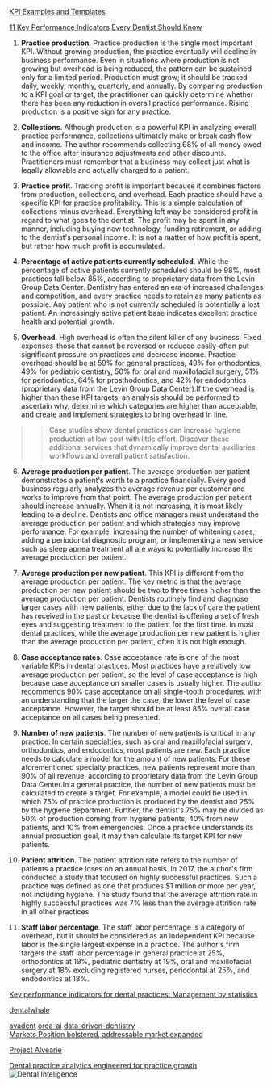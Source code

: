 [KPI Examples and Templates](https://www.klipfolio.com/resources/kpi-examples)


[11 Key Performance Indicators Every Dentist Should Know](https://www.aegisdentalnetwork.com/cced/2019/01/11-key-performance-indicators-every-dentist-should-know)

1. **Practice production**. Practice production is the single most important KPI. Without growing production, the practice eventually will decline in business performance. Even in situations where production is not growing but overhead is being reduced, the pattern can be sustained only for a limited period. Production must grow; it should be tracked daily, weekly, monthly, quarterly, and annually. By comparing production to a KPI goal or target, the practitioner can quickly determine whether there has been any reduction in overall practice performance. Rising production is a positive sign for any practice.

2. **Collections**. Although production is a powerful KPI in analyzing overall practice performance, collections ultimately make or break cash flow and income. The author recommends collecting 98% of all money owed to the office after insurance adjustments and other discounts. Practitioners must remember that a business may collect just what is legally allowable and actually charged to a patient.

3. **Practice profit**. Tracking profit is important because it combines factors from production, collections, and overhead. Each practice should have a specific KPI for practice profitability. This is a simple calculation of collections minus overhead. Everything left may be considered profit in regard to what goes to the dentist. The profit may be spent in any manner, including buying new technology, funding retirement, or adding to the dentist's personal income. It is not a matter of how profit is spent, but rather how much profit is accumulated.

4. **Percentage of active patients currently scheduled**. While the percentage of active patients currently scheduled should be 98%, most practices fall below 85%, according to proprietary data from the Levin Group Data Center. Dentistry has entered an era of increased challenges and competition, and every practice needs to retain as many patients as possible. Any patient who is not currently scheduled is potentially a lost patient. An increasingly active patient base indicates excellent practice health and potential growth.

5. **Overhead**. High overhead is often the silent killer of any business. Fixed expenses-those that cannot be reversed or reduced easily-often put significant pressure on practices and decrease income. Practice overhead should be at 59% for general practices, 49% for orthodontics, 49% for pediatric dentistry, 50% for oral and maxillofacial surgery, 51% for periodontics, 64% for prosthodontics, and 42% for endodontics (proprietary data from the Levin Group Data Center).If the overhead is higher than these KPI targets, an analysis should be performed to ascertain why, determine which categories are higher than acceptable, and create and implement strategies to bring overhead in line.

>>Case studies show dental practices can increase hygiene production at low cost with little effort. Discover these additional services that dynamically improve dental auxiliaries workflows and overall patient satisfaction.

6. **Average production per patient**. The average production per patient demonstrates a patient's worth to a practice financially. Every good business regularly analyzes the average revenue per customer and works to improve from that point. The average production per patient should increase annually. When it is not increasing, it is most likely leading to a decline. Dentists and office managers must understand the average production per patient and which strategies may improve performance. For example, increasing the number of whitening cases, adding a periodontal diagnostic program, or implementing a new service such as sleep apnea treatment all are ways to potentially increase the average production per patient.

7. **Average production per new patient**. This KPI is different from the average production per patient. The key metric is that the average production per new patient should be two to three times higher than the average production per patient. Dentists routinely find and diagnose larger cases with new patients, either due to the lack of care the patient has received in the past or because the dentist is offering a set of fresh eyes and suggesting treatment to the patient for the first time. In most dental practices, while the average production per new patient is higher than the average production per patient, often it is not high enough.

8. **Case acceptance rates**. Case acceptance rate is one of the most variable KPIs in dental practices. Most practices have a relatively low average production per patient, so the level of case acceptance is high because case acceptance on smaller cases is usually higher. The author recommends 90% case acceptance on all single-tooth procedures, with an understanding that the larger the case, the lower the level of case acceptance. However, the target should be at least 85% overall case acceptance on all cases being presented.

9. **Number of new patients**. The number of new patients is critical in any practice. In certain specialties, such as oral and maxillofacial surgery, orthodontics, and endodontics, most patients are new. Each practice needs to calculate a model for the amount of new patients. For these aforementioned specialty practices, new patients represent more than 90% of all revenue, according to proprietary data from the Levin Group Data Center.In a general practice, the number of new patients must be calculated to create a target. For example, a model could be used in which 75% of practice production is produced by the dentist and 25% by the hygiene department. Further, the dentist's 75% may be divided as 50% of production coming from hygiene patients, 40% from new patients, and 10% from emergencies. Once a practice understands its annual production goal, it may then calculate its target KPI for new patients.

10. **Patient attrition**. The patient attrition rate refers to the number of patients a practice loses on an annual basis. In 2017, the author's firm conducted a study that focused on highly successful practices. Such a practice was defined as one that produces $1 million or more per year, not including hygiene. The study found that the average attrition rate in highly successful practices was 7% less than the average attrition rate in all other practices.

11. **Staff labor percentage**. The staff labor percentage is a category of overhead, but it should be considered as an independent KPI because labor is the single largest expense in a practice. The author's firm targets the staff labor percentage in general practice at 25%, orthodontics at 19%, pediatric dentistry at 19%, oral and maxillofacial surgery at 18% excluding registered nurses, periodontal at 25%, and endodontics at 18%.


[Key performance indicators for dental practices: Management by statistics](https://www.dentaleconomics.com/practice/article/16386298/key-performance-indicators-for-dental-practices-management-by-statistics)

[dentalwhale](https://www.dentalwhale.com/)


[avadent](http://education.avadent.com/)
[orca-ai](https://www.orca-ai.com/)
[data-driven-dentistry](https://www.oralhealthgroup.com/data-driven-dentistry/)  
[Markets Position bolstered, addressable market expanded](https://www.straumann.com/group/en/discover/annualreport/2017/management-commentary/markets.html)


[Project Alvearie](https://developer.ibm.com/blogs/4-reasons-to-join-project-alvearie-ibms-open-source-healthcare-effort/)

[Dental practice analytics engineered for practice growth](https://www.dentalintel.com/metrics-and-reporting)
![Dental Inteligence](/img/01.png)
